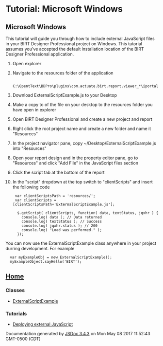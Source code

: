 # Tutorial: Microsoft Windows

## Microsoft Windows

This tutorial will guide you through how to include external JavaScript files in your BIRT Designer Professional project on Windows. This tutorial assumes you've accepted the default installation location of the BIRT Designer Professional application.

1. Open explorer
2. Navigate to the resources folder of the application

    
          C:\OpentText\BDPro\plugins\com.actuate.birt.report.viewer_*\iportal\resources 
        

3. Download ExternalScriptExample.js to your Desktop
4. Make a copy to of the file on your desktop to the resources folder you have open in explorer
5. Open BIRT Designer Professional and create a new project and report
6. Right click the root project name and create a new folder and name it "Resources"
7. In the project navigator pane, copy ~/Desktop/ExternalScriptExample.js into "Resources"
8. Open your report design and in the property editor pane, go to "Resources" and click "Add File" in the JavaScript files section 
9. Click the script tab at the bottom of the report
10. In the "script" dropdown at the top switch to "clientScripts" and insert the following code

    
         var clientScriptsPath = 'resources/';
         var clientScripts = [clientScriptsPath+'ExternalScriptExample.js'];
    
          $.getScript( clientScripts, function( data, textStatus, jqxhr ) {
            console.log( data ); // Data returned
            console.log( textStatus ); // Success
            console.log( jqxhr.status ); // 200
            console.log( "Load was performed." );
          });
        

You can now use the ExternalScriptExample class anywhere in your project durring development. For example  
  

    
      var myExampleObj = new ExternalScriptExample();
      myExampleObject.sayHello('BIRT');
    

## [Home][0]

### Classes

* [ExternalScriptExample][1]

### Tutorials

* [Deploying external JavaScript][2]
  

Documentation generated by [JSDoc 3.4.3][3] on Mon May 08 2017 11:52:43 GMT-0500 (CDT)


[0]: README.md
[1]: -_anonymous_-defineLibrary-ExternalScriptExample.md
[2]: tutorial-deployment.md
[3]: https://github.com/jsdoc3/jsdoc
